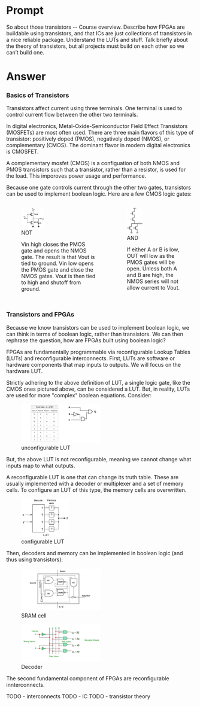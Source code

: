 # Prompt

So about those transistors -- Course overview. Describe how FPGAs are buildable using transistors, and that ICs are just collections of transistors in a nice reliable package. Understand the LUTs and stuff. Talk briefly about the theory of transistors, but all projects must build on each other so we can’t build one.

# Answer

### Basics of Transistors

Transistors affect current using three terminals. One terminal is used to control current flow between the other two terminals.

In digital electronics, Metal-Oxide-Semiconductor Field Effect Transistors (MOSFETs) are most often used. There are three main flavors of this type of transistor: positively doped (PMOS), negatively doped (NMOS), or complementary (CMOS). The dominant flavor in modern digital electronics is CMOSFET.

A complementary mosfet (CMOS) is a configuation of both NMOS and PMOS transistors such that a transistor, rather than a resistor, is used for the load. This imporoves power usage and performance.

Because one gate controls current through the other two gates, transistors can be used to implement boolean logic. Here are a few CMOS logic gates:

<div style="display: flex; justify-content: space-between;">
    <figure>
        <img src="./not.png" width=30%>
        <figcaption>NOT</figcaption>
        <p>
            Vin high closes the PMOS gate and opens the NMOS gate. The result is that Vout is tied to ground. Vin low opens the PMOS gate and close the NMOS gates. Vout is then tied to high and shutoff from ground.
        </p>
    </figure>
    <figure>
        <img src="./and_gate.png" width=30%>
        <figcaption>AND</figcaption>
        <p>
            If either A or B is low, OUT will low as the PMOS gates will be open. Unless both A and B are high, the NMOS series will not allow current to Vout.
        </p>
    </figure>
</div>


### Transistors and FPGAs

Because we know transistors can be used to implement boolean logic, we can think in terms of boolean logic, rather than transistors. We can then rephrase the question, how are FPGAs 
built using boolean logic?

FPGAs are fundamentally programmable via reconfigurable Lookup Tables (LUTs) and reconfigurable interconnects. First, LUTs are software or hardware components that map inputs to outputs. We will focus on the hardware LUT.

Strictly adhering to the above definition of LUT, a single logic gate, like the CMOS ones pictured above, can be considered a LUT. But, in reality, LUTs are used for more "complex"
boolean equations. Consider:

<div>
    <figure>
        <img src="./truth_table.jpeg" width=50%>
     <figcaption>unconfigurable LUT</figcaption>
    <gig>
</div>

But, the above LUT is not reconfigurable, meaning we cannot change what inputs map to what outputs.

A reconfigurable LUT is one that can change its truth table. These are usually implemented with a decoder or multiplexer and a set of memory cells. To configure an LUT of this type, the memory cells are overwritten.

<figure>
    <img src="./lut.png" width=30%>
    <figcaption>configurable LUT</figcaption>
</figure>

Then, decoders and memory can be implemented in boolean logic (and thus using transistors):

<figure>
    <img src="./sram-bool.jpg" width=50%>
    <figcaption>SRAM cell</figcaption>
</figure>

<figure>
    <img src="./decoder-1.jpg", width=50%>
    <figcaption>Decoder</figcaption>
</figure>


The second fundamental component of FPGAs are reconfigurable innterconnects.

TODO - interconnects
TODO - IC
TODO - transistor theory